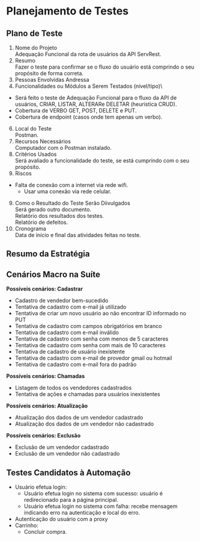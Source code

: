 # Planejamento de Testes
## Plano de Teste
1. Nome do Projeto\
Adequação Funcional da rota de usuários da API ServRest.
2. Resumo\
Fazer o teste para confirmar se o fluxo do usuário está comprindo o seu propósito de forma correta.
3. Pessoas Envolvidas
Andressa
4. Funcionalidades ou Módulos a Serem Testados (nível/tipo)\
- Será feito o teste de Adequação Funcional para o fluxo da API de usuários, CRIAR, LISTAR, ALTERARe DELETAR (heuristica CRUD).
- Cobertura de VERBO GET, POST, DELETE e PUT.
- Cobertura de endpoint (casos onde tem apenas um verbo).
6. Local do Teste\
Postman.
7. Recursos Necessários\
Computador com o Postman instalado.
8. Critérios Usados\
Será avaliado a funcionalidade do teste, se está cumprindo com o seu propósito.
9. Riscos
- Falta de conexão com a internet via rede wifi.
   - Usar uma conexão via rede celular.
9. Como o Resultado do Teste Serão Diivulgados\
Será gerado outro documento.\
Relatório dos resultados dos testes.\
Relatório de defeitos.
10. Cronograma\
Data de início e final das atividades feitas no teste.

## Resumo da Estratégia


## Cenários Macro na Suíte
**Possíveis cenários: Cadastrar**
- Cadastro de vendedor bem-sucedido
- Tentativa de cadastro com e-mail já utilizado
- Tentativa de criar um novo usuário ao não encontrar ID informado no PUT
- Tentativa de cadastro com campos obrigatórios em branco
- Tentativa de cadastro com e-mail inválido
- Tentativa de cadastro com senha com menos de 5 caracteres
- Tentativa de cadastro com senha com mais de 10 caracteres
- Tentativa de cadastro de usuário inexistente
- Tentativa de cadastro com e-mail de provedor gmail ou hotmail
- Tentativa de cadastro com e-mail fora do padrão

**Possíveis cenários: Chamadas**
- Listagem de todos os vendedores cadastrados
- Tentativa de ações e chamadas para usuários inexistentes

**Possíveis cenários: Atualização**
- Atualização dos dados de um vendedor cadastrado
- Atualização dos dados de um vendedor não cadastrado

**Possíveis cenários: Exclusão**
- Exclusão de um vendedor cadastrado
- Exclusão de um vendedor não cadastrado

## Testes Candidatos à Automação
- Usuário efetua login:
   - Usuário efetua login no sistema com sucesso: usuário é redirecionado para a página principal.
   - Usuário efetua login no sistema com falha: recebe mensagem indicando erro na autenticação e local do erro.
- Autenticação do usuário com a proxy
- Carrinho:
   - Concluir compra.

